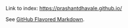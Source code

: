 Link to index: https://prashantdhavale.github.io/

See [GitHub Flavored Markdown](https://guides.github.com/features/mastering-markdown/).
